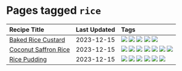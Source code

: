 # Pages tagged `rice`

|Recipe Title|Last Updated|Tags
|:---|:---|:---|
|[Baked Rice Custard](../recipes/bakedricecustard.md)|2023-12-15|[![](https://img.shields.io/badge/tag-baked-f6b493)](../tags/baked.md) [![](https://img.shields.io/badge/tag-dairy-8ce73b)](../tags/dairy.md) [![](https://img.shields.io/badge/tag-dessert-062ab)](../tags/dessert.md) [![](https://img.shields.io/badge/tag-rice-5b6ac0)](../tags/rice.md) [![](https://img.shields.io/badge/tag-vegetarian-3a4f8e)](../tags/vegetarian.md)|
|[Coconut Saffron Rice](../recipes/coconutsaffronrice.md)|2023-12-15|[![](https://img.shields.io/badge/tag-expensive-eadebe)](../tags/expensive.md) [![](https://img.shields.io/badge/tag-rice-5b6ac0)](../tags/rice.md) [![](https://img.shields.io/badge/tag-sides-95446)](../tags/sides.md) [![](https://img.shields.io/badge/tag-stovetop-bb15fd)](../tags/stovetop.md) [![](https://img.shields.io/badge/tag-thai-4d8aaa)](../tags/thai.md) [![](https://img.shields.io/badge/tag-vegan-acbc2f)](../tags/vegan.md) [![](https://img.shields.io/badge/tag-vegetarian-3a4f8e)](../tags/vegetarian.md)|
|[Rice Pudding](../recipes/ricepudding.md)|2023-12-15|[![](https://img.shields.io/badge/tag-dairy-8ce73b)](../tags/dairy.md) [![](https://img.shields.io/badge/tag-dessert-062ab)](../tags/dessert.md) [![](https://img.shields.io/badge/tag-easy-10cdd6)](../tags/easy.md) [![](https://img.shields.io/badge/tag-rice-5b6ac0)](../tags/rice.md) [![](https://img.shields.io/badge/tag-rice_cooker-c02c21)](../tags/rice_cooker.md) [![](https://img.shields.io/badge/tag-vegetarian-3a4f8e)](../tags/vegetarian.md)|